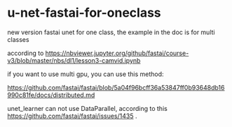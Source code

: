 # u-net-fastai-for-oneclass
new version fastai unet for one class, the example in the doc is for multi classes

according to https://nbviewer.jupyter.org/github/fastai/course-v3/blob/master/nbs/dl1/lesson3-camvid.ipynb

if you want to use multi gpu, you can use this method:

https://github.com/fastai/fastai/blob/5a04f96bcff36a53847ff0b93648db16990c81fe/docs/distributed.md

unet_learner can not use DataParallel, according to this https://github.com/fastai/fastai/issues/1435 .
